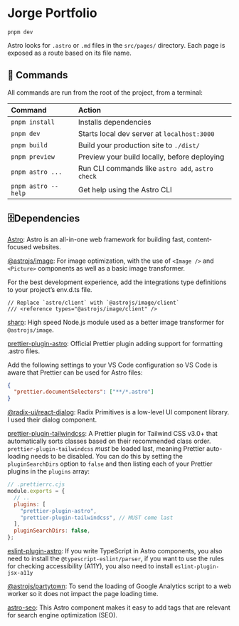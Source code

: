 # Jorge Portfolio

```
pnpm dev
```

Astro looks for `.astro` or `.md` files in the `src/pages/` directory. Each page is exposed as a route based on its file name.

## 🧞 Commands

All commands are run from the root of the project, from a terminal:

| Command             | Action                                           |
| :------------------ | :----------------------------------------------- |
| `pnpm install`      | Installs dependencies                            |
| `pnpm dev`          | Starts local dev server at `localhost:3000`      |
| `pnpm build`        | Build your production site to `./dist/`          |
| `pnpm preview`      | Preview your build locally, before deploying     |
| `pnpm astro ...`    | Run CLI commands like `astro add`, `astro check` |
| `pnpm astro --help` | Get help using the Astro CLI                     |

## 🗄️Dependencies

[Astro]('https://docs.astro.build/en/concepts/why-astro/'): Astro is an all-in-one web framework for building fast, content-focused websites.

[@astrojs/image](https://docs.astro.build/en/guides/integrations-guide/image/): For image optimization, with the use of `<Image />` and `<Picture>` components as well as a basic image transformer.

For the best development experience, add the integrations type definitions to your project’s env.d.ts file.

```
// Replace `astro/client` with `@astrojs/image/client`
/// <reference types="@astrojs/image/client" />
```

[sharp](https://sharp.pixelplumbing.com/): High speed Node.js module used as a better image transformer for `@astrojs/image`.

[prettier-plugin-astro](): Official Prettier plugin adding support for formatting .astro files.

Add the following settings to your VS Code configuration so VS Code is aware that Prettier can be used for Astro files:

```json
{
  "prettier.documentSelectors": ["**/*.astro"]
}
```

[@radix-ui/react-dialog](https://www.radix-ui.com/docs/primitives/components/dialog): Radix Primitives is a low-level UI component library. I used their dialog component.

[prettier-plugin-tailwindcss](https://github.com/tailwindlabs/prettier-plugin-tailwindcss): A Prettier plugin for Tailwind CSS v3.0+ that automatically sorts classes based on their recommended class order. `prettier-plugin-tailwindcss` _must_ be loaded last, meaning Prettier auto-loading needs to be disabled. You can do this by setting the `pluginSearchDirs` option to `false` and then listing each of your Prettier plugins in the `plugins` array:

```cjs
// .prettierrc.cjs
module.exports = {
  // ..
  plugins: [
    "prettier-plugin-astro",
    "prettier-plugin-tailwindcss", // MUST come last
  ],
  pluginSearchDirs: false,
};
```

[eslint-plugin-astro](https://ota-meshi.github.io/eslint-plugin-astro/user-guide/): If you write TypeScript in Astro components, you also need to install the `@typescript-eslint/parser`, if you want to use the rules for checking accessibility (A11Y), you also need to install `eslint-plugin-jsx-a11y`

[@astrojs/partytown](https://docs.astro.build/en/guides/integrations-guide/partytown/): To send the loading of Google Analytics script to a web worker so it does not impact the page loading time.

[astro-seo](https://github.com/jonasmerlin/astro-seo): This Astro component makes it easy to add tags that are relevant for search engine optimization (SEO).
